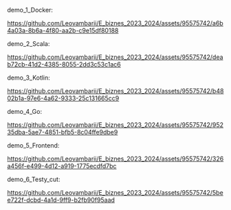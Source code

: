 demo_1_Docker:

https://github.com/Leovambarii/E_biznes_2023_2024/assets/95575742/a6b4a03a-8b6a-4f80-aa2b-c9e15df80188


demo_2_Scala:

https://github.com/Leovambarii/E_biznes_2023_2024/assets/95575742/deab72cb-41d2-4385-8055-2dd3c53c1ac6


demo_3_Kotlin:

https://github.com/Leovambarii/E_biznes_2023_2024/assets/95575742/b4802b1a-97e6-4a62-9333-25c131665cc9

demo_4_Go:

https://github.com/Leovambarii/E_biznes_2023_2024/assets/95575742/95235dba-5ae7-4851-bfb5-8c04ffe9dbe9

demo_5_Frontend:

https://github.com/Leovambarii/E_biznes_2023_2024/assets/95575742/326a456f-e499-4d12-a919-1775ecdfd7bc

demo_6_Testy_cut:

https://github.com/Leovambarii/E_biznes_2023_2024/assets/95575742/5bee722f-dcbd-4a1d-9ff9-b2fb90f95aad
